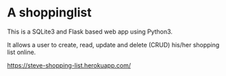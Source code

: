 # A shoppinglist

This is a SQLite3 and Flask based web app using Python3.

It allows a user to create, read, update and delete (CRUD) his/her shopping list online.

https://steve-shopping-list.herokuapp.com/

